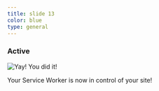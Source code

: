 ```yaml
---
title: slide 13
color: blue
type: general
---
```

### Active

![Yay! You did it!](/images/celebrate.gif "We did it! A GIF celebrating us, featuring characters from The Office dancing!")

Your Service Worker is now in control of your site!

